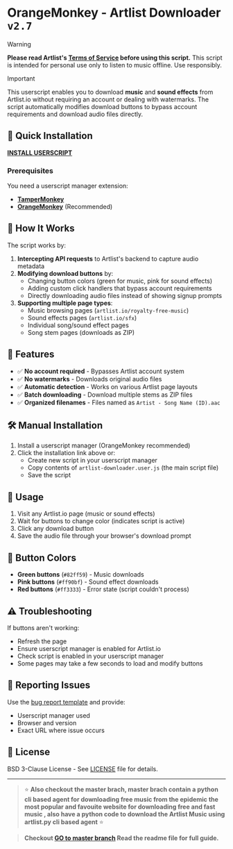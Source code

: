 # OrangeMonkey - Artlist Downloader **`v2.7`**

> [!WARNING]
> **Please read Artlist's [Terms of Service](https://artlist.io/help-center/privacy-terms/terms-of-use/) before using this script.**
> This script is intended for personal use only to listen to music offline. Use responsibly.

> [!IMPORTANT]
> This userscript enables you to download **music** and **sound effects** from Artlist.io without requiring an account or dealing with watermarks. The script automatically modifies download buttons to bypass account requirements and download audio files directly.

## 🚀 Quick Installation

[**INSTALL USERSCRIPT**](https://github.com/sulmanfarooqq/OrangeMonkey/raw/main/artlist-downloader.user.js)

### Prerequisites
You need a userscript manager extension:

- **[TamperMonkey](https://chromewebstore.google.com/detail/tampermonkey/dhdgffkkebhmkfjojejmpbldmpobfkfo)**
- **[OrangeMonkey](https://chromewebstore.google.com/detail/orangemonkey/ekmeppjgajofkpiofbebgcbohbmfldaf)** (Recommended)

## 📖 How It Works

The script works by:

1. **Intercepting API requests** to Artlist's backend to capture audio metadata
2. **Modifying download buttons** by:
   - Changing button colors (green for music, pink for sound effects)
   - Adding custom click handlers that bypass account requirements
   - Directly downloading audio files instead of showing signup prompts
3. **Supporting multiple page types**:
   - Music browsing pages (`artlist.io/royalty-free-music`)
   - Sound effects pages (`artlist.io/sfx`)
   - Individual song/sound effect pages
   - Song stem pages (downloads as ZIP)

## 🎯 Features

- ✅ **No account required** - Bypasses Artlist account system
- ✅ **No watermarks** - Downloads original audio files
- ✅ **Automatic detection** - Works on various Artlist page layouts
- ✅ **Batch downloading** - Download multiple stems as ZIP files
- ✅ **Organized filenames** - Files named as `Artist - Song Name (ID).aac`

## 🛠️ Manual Installation

1. Install a userscript manager (OrangeMonkey recommended)
2. Click the installation link above or:
   - Create new script in your userscript manager
   - Copy contents of `artlist-downloader.user.js` (the main script file)
   - Save the script

## 🔧 Usage

1. Visit any Artlist.io page (music or sound effects)
2. Wait for buttons to change color (indicates script is active)
3. Click any download button
4. Save the audio file through your browser's download prompt

## 🎨 Button Colors

- **Green buttons** (`#82ff59`) - Music downloads
- **Pink buttons** (`#ff90bf`) - Sound effect downloads  
- **Red buttons** (`#ff3333`) - Error state (script couldn't process)

## ⚠️ Troubleshooting

If buttons aren't working:
- Refresh the page
- Ensure userscript manager is enabled for Artlist.io
- Check script is enabled in your userscript manager
- Some pages may take a few seconds to load and modify buttons

## 🐛 Reporting Issues

Use the [bug report template](.github/ISSUE_TEMPLATE/bug-report.md) and provide:
- Userscript manager used
- Browser and version
- Exact URL where issue occurs

## 📄 License

BSD 3-Clause License - See [LICENSE](LICENSE) file for details.

---

> ⭐ **Also checkout the master brach, master brach contain a python cli based agent for downloading free music from the epidemic the most popular and favouite website for downloading free and fast music , also have a python code to download the Artlist Music using artlist.py cli based agent** ⭐

> **Checkout [GO to master branch](https://github.com/sulmanfarooqq/OrangeMonkey/tree/master) Read the readme file for full guide.**

